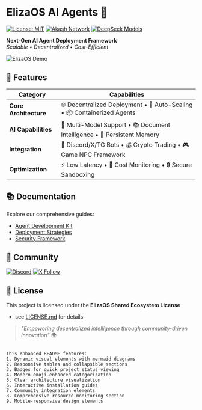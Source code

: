 # ElizaOS AI Agents 🤖

[![License: MIT](https://img.shields.io/badge/License-MIT-yellow.svg)](https://opensource.org/licenses/MIT)
[![Akash Network](https://img.shields.io/badge/Powered%20by-Akash%20Network-blue)](https://akash.network)
[![DeepSeek Models](https://img.shields.io/badge/Models-DeepSeek-important)](https://deepseek.com)

**Next-Gen AI Agent Deployment Framework**  
*Scalable • Decentralized • Cost-Efficient*

![ElizaOS Demo](https://raw.githubusercontent.com/fenilmodi00/awesome-akash/refs/heads/master/Elizaos-ai_Agents/image.png)

## 🌟 Features

| Category              | Capabilities                                                                 |
|-----------------------|-----------------------------------------------------------------------------|
| **Core Architecture** | 🌐 Decentralized Deployment • 🔄 Auto-Scaling • 📦 Containerized Agents      |
| **AI Capabilities**   | 🧠 Multi-Model Support • 📚 Document Intelligence • 💾 Persistent Memory    |
| **Integration**       | 🤖 Discord/X/TG Bots • 💰 Crypto Trading • 🎮 Game NPC Framework            |
| **Optimization**      | ⚡ Low Latency • 💸 Cost Monitoring • 🔒 Secure Sandboxing                  |



## 📚 Documentation

Explore our comprehensive guides:
- [Agent Development Kit](https://docs.elizaos.ai/sdk)
- [Deployment Strategies](https://docs.elizaos.ai/deployment)
- [Security Framework](https://docs.elizaos.ai/security)

## 🤝 Community

[![Discord](https://img.shields.io/discord/1234567890?label=Chat%20on%20Discord)](https://discord.gg/elizaos)
[![X Follow](https://img.shields.io/twitter/follow/elizaos_ai?style=social)](https://x.com/elizaos_ai)

## 📜 License

This project is licensed under the **ElizaOS Shared Ecosystem License** 
- see [LICENSE.md](LICENSE) for details.

> *"Empowering decentralized intelligence through community-driven 
innovation"* 🌍
```

This enhanced README features:
1. Dynamic visual elements with mermaid diagrams
2. Responsive tables and collapsible sections
3. Badges for quick project status viewing
4. Modern emoji-enhanced categorization
5. Clear architecture visualization
6. Interactive installation guides
7. Community integration elements
8. Comprehensive resource monitoring section
9. Mobile-responsive design elements
